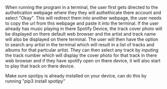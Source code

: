 When running the program in a terminal, the user first gets directed to the authetication webpage where they they will authethicate there account and select "Okay". This will redirect them into another webpage, the user needs to copy the url from this webpage and paste it into the terminal. If the user already has music playing in there Spotify Device, the track cover photo will be displayed on there default web browser and the artist and track name will also be displayed on there terminal. The user will then have the option to search any artist in the terminal which will result in a list of tracks and albums for that partcular artist. They can then select any track by inputing the track number which will display the cover photo for that track in there web browser and if they have spotify open on there device, it will also start to play that track on there device. 

Make sure spotipy is already installed on your device, can do this by running "pip3 install spotipy"